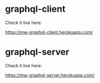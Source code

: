 # graphql-client

Check it live here:

https://mw-graphql-client.herokuapp.com/

# graphql-server

Check it live here:

https://mw-graphql-server.herokuapp.com/
